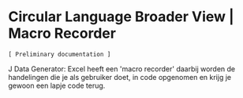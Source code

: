 ﻿Circular Language Broader View | Macro Recorder
===============================================

`[ Preliminary documentation ]`

J Data Generator: Excel heeft een 'macro recorder' daarbij worden de handelingen die je als gebruiker doet, in code opgenomen en krijg je gewoon een lapje code terug.
